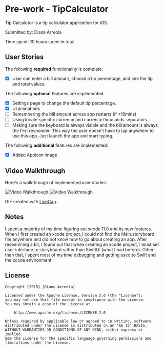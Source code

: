 # Pre-work - TipCalculator

Tip Calculator is a tip calculator application for iOS.

Submitted by: Diana Arreola

Time spent: 10 hours spent in total

## User Stories

The following **required** functionality is complete:

* [x] User can enter a bill amount, choose a tip percentage, and see the tip and total values.

The following **optional** features are implemented:
* [x] Settings page to change the default tip percentage.
* [x] UI animations
* [ ] Remembering the bill amount across app restarts (if <10mins)
* [ ] Using locale-specific currency and currency thousands separators.
* [ ] Making sure the keyboard is always visible and the bill amount is always the first responder. This way the user doesn't have to tap anywhere to use this app. Just launch the app and start typing.

The following **additional** features are implemented:

- [x] Added Appicon image

## Video Walkthrough 

Here's a walkthrough of implemented user stories:

<img src='http://g.recordit.co/WYbWxJrUH2.gif' title='Video Walkthrough' width='' alt='Video Walkthrough' />
<img src='http://g.recordit.co/VGzpymbV0A.gif' title='Video Walkthrough' width='' alt='Video Walkthrough' />

GIF created with [LiceCap](http://www.cockos.com/licecap/).

## Notes

I spent a majority of my time figuring out xcode 11.0 and its new features. When I first created an xcode project, I could not find the Main.storyboard file anywhere and did not know how to go about creating an app. After researching a bit, I found out that when creating an xcode project, I must set user interface to storyboard rather than SwiftUI (what I had before). Other than that, I spent most of my time debugging and getting used to Swift and the xcode environment

## License

    Copyright [2019] [Diana Arreola]

    Licensed under the Apache License, Version 2.0 (the "License");
    you may not use this file except in compliance with the License.
    You may obtain a copy of the License at

        http://www.apache.org/licenses/LICENSE-2.0

    Unless required by applicable law or agreed to in writing, software
    distributed under the License is distributed on an "AS IS" BASIS,
    WITHOUT WARRANTIES OR CONDITIONS OF ANY KIND, either express or implied.
    See the License for the specific language governing permissions and
    limitations under the License.
